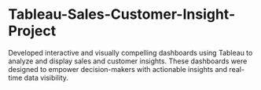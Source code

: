 # Tableau-Sales-Customer-Insight-Project
Developed interactive and visually compelling dashboards using Tableau to analyze and display sales and customer insights. These dashboards were designed to empower decision-makers with actionable insights and real-time data visibility.
